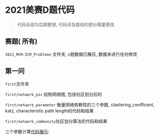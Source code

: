 # 2021美赛D题代码

>   代码全部为后期整理, 代码涉及路径的部分需要更改

## 赛题( 所有)

`2021_MCM-ICM_Problems` 文件夹, c题数据已解压, 数据未进行任何修改

 ## 第一问

`first`文件夹

`first/network_pic` 绘制网络图, 包括社区划分后的

`first/network_parameter` 衡量网络依赖性的三个参数, clastering_ceofficent, katz, characteristic path length的代码和结果

`first/network_community`社区划分算法的代码和结果

三个参数计算[代码展示](https://nbviewer.jupyter.org/github/fnsflm/2021_MCM_ICM/blob/master/first/network_parameter/network_norm.ipynb):

<script src="https://gist.github.com/fnsflm/3c2cc29dc714f70b7016a3502bea91ae.js"></script>




